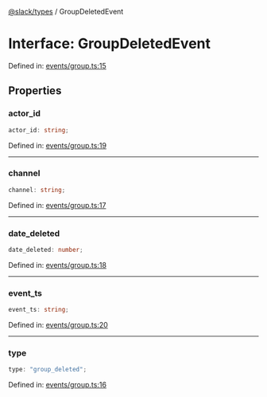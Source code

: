 [@slack/types](../index.md) / GroupDeletedEvent

# Interface: GroupDeletedEvent

Defined in: [events/group.ts:15](https://github.com/slackapi/node-slack-sdk/blob/main/packages/types/src/events/group.ts#L15)

## Properties

### actor\_id

```ts
actor_id: string;
```

Defined in: [events/group.ts:19](https://github.com/slackapi/node-slack-sdk/blob/main/packages/types/src/events/group.ts#L19)

***

### channel

```ts
channel: string;
```

Defined in: [events/group.ts:17](https://github.com/slackapi/node-slack-sdk/blob/main/packages/types/src/events/group.ts#L17)

***

### date\_deleted

```ts
date_deleted: number;
```

Defined in: [events/group.ts:18](https://github.com/slackapi/node-slack-sdk/blob/main/packages/types/src/events/group.ts#L18)

***

### event\_ts

```ts
event_ts: string;
```

Defined in: [events/group.ts:20](https://github.com/slackapi/node-slack-sdk/blob/main/packages/types/src/events/group.ts#L20)

***

### type

```ts
type: "group_deleted";
```

Defined in: [events/group.ts:16](https://github.com/slackapi/node-slack-sdk/blob/main/packages/types/src/events/group.ts#L16)
